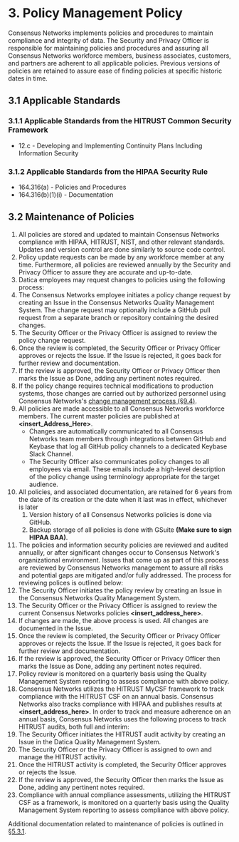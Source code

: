 # 3. Policy Management Policy

Consensus Networks implements policies and procedures to maintain compliance and integrity of data. The Security and Privacy Officer is responsible for maintaining policies and procedures and assuring all Consensus Networks workforce members, business associates, customers, and partners are adherent to all applicable policies. Previous versions of policies are retained to assure ease of finding policies at specific historic dates in time.

## 3.1 Applicable Standards

### 3.1.1 Applicable Standards from the HITRUST Common Security Framework

* 12.c - Developing and Implementing Continuity Plans Including Information Security

### 3.1.2 Applicable Standards from the HIPAA Security Rule

* 164.316(a) - Policies and Procedures
* 164.316(b)(1)(i) - Documentation

## 3.2 Maintenance of Policies

1. All policies are stored and updated to maintain Consensus Networks compliance with HIPAA, HITRUST, NIST, and other relevant standards. Updates and version control are done similarly to source code control.
2. Policy update requests can be made by any workforce member at any time. Furthermore, all policies are reviewed annually by  the Security and Privacy Officer to assure they are accurate and up-to-date.
3. Datica employees may request changes to policies using the following process:
  1. The Consensus Networks employee initiates a policy change request by creating an Issue in the Consensus Networks Quality Management System. The change request may optionally include a GitHub pull request from a separate branch or repository containing the desired changes.
  2. The Security Officer or the Privacy Officer is assigned to review the policy change request.
  3. Once the review is completed, the Security Officer or Privacy Officer approves or rejects the Issue. If the Issue is rejected, it goes back for further review and documentation.
  4. If the review is approved, the Security Officer or Privacy Officer then marks the Issue as Done, adding any pertinent notes required.
  5. If the policy change requires technical modifications to production systems, those changes are carried out by authorized personnel using Consensus Networks's [change management process (§9.4)](#9.4-changing-existing-systems).
4. All policies are made accessible to all Consensus Networks workforce members. The current master policies are published at **<insert_Address_Here>**.
   * Changes are automatically communicated to all Consensus Networks team members through integrations between GitHub and Keybase that log all GitHub policy channels to a dedicated Keybase Slack Channel.
   * The Security Officer also communicates policy changes to all employees via email. These emails include a high-level description of the policy change using terminology appropriate for the target audience.
5. All policies, and associated documentation, are retained for 6 years from the date of its creation or the date when it last was in effect, whichever is later
   1. Version history of all Consensus Networks policies is done via GitHub.
   2. Backup storage of all policies is done with GSuite **(Make sure to sign HIPAA BAA)**.
6. The policies and information security policies are reviewed and audited annually, or after significant changes occur to Consensus Network's organizational environment. Issues that come up as part of this process are reviewed by Consensus Networks management to assure all risks and potential gaps are mitigated and/or fully addressed. The process for reviewing polices is outlined below:
  1. The Security Officer initiates the policy review by creating an Issue in the Consensus Networks Quality Management System.
  2. The Security Officer or the Privacy Officer is assigned to review the current Consensus Networks policies **<insert_address_here>**.
  3. If changes are made, the above process is used. All changes are documented in the Issue.
  4. Once the review is completed, the Security Officer or Privacy Officer approves or rejects the Issue. If the Issue is rejected, it goes back for further review and documentation.
  5. If the review is approved, the Security Officer or Privacy Officer then marks the Issue as Done, adding any pertinent notes required.
  6. Policy review is monitored on a quarterly basis using the Quality Management System reporting to assess compliance with above policy.
7. Consensus Networks utilizes the HITRUST MyCSF framework to track compliance with the HITRUST CSF on an annual basis. Consensus Networks also tracks compliance with HIPAA and publishes results at **<insert_address_here>**. In order to track and measure adherence on an annual basis, Consensus Networks uses the following process to track HITRUST audits, both full and interim:
  1. The Security Officer initiates the HITRUST audit activity by creating an Issue in the Datica Quality Management System.
  2. The Security Officer or the Privacy Officer is assigned to own and manage the HITRUST activity.
  3. Once the HITRUST activity is completed, the Security Officer approves or rejects the Issue.
  5. If the review is approved, the Security Officer then marks the Issue as Done, adding any pertinent notes required.
  6. Compliance with annual compliance assessments, utilizing the HITRUST CSF as a framework, is monitored on a quarterly basis using the Quality Management System reporting to assess compliance with above policy.

Additional documentation related to maintenance of policies is outlined in [§5.3.1](#5.3-security-officer).
